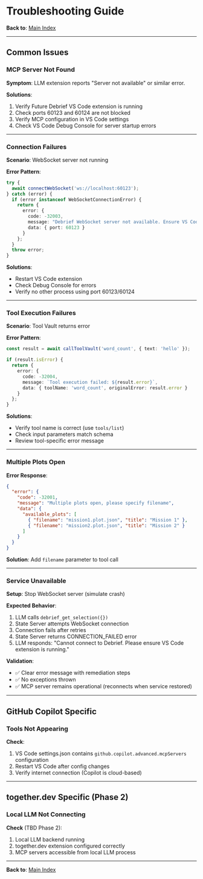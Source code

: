 # Troubleshooting Guide

**Back to**: [Main Index](../README.md)

---

## Common Issues

### MCP Server Not Found

**Symptom**: LLM extension reports "Server not available" or similar error.

**Solutions**:
1. Verify Future Debrief VS Code extension is running
2. Check ports 60123 and 60124 are not blocked
3. Verify MCP configuration in VS Code settings
4. Check VS Code Debug Console for server startup errors

---

### Connection Failures

**Scenario**: WebSocket server not running

**Error Pattern**:
```typescript
try {
  await connectWebSocket('ws://localhost:60123');
} catch (error) {
  if (error instanceof WebSocketConnectionError) {
    return {
      error: {
        code: -32003,
        message: "Debrief WebSocket server not available. Ensure VS Code extension is running.",
        data: { port: 60123 }
      }
    };
  }
  throw error;
}
```

**Solutions**:
- Restart VS Code extension
- Check Debug Console for errors
- Verify no other process using port 60123/60124

---

### Tool Execution Failures

**Scenario**: Tool Vault returns error

**Error Pattern**:
```typescript
const result = await callToolVault('word_count', { text: 'hello' });

if (result.isError) {
  return {
    error: {
      code: -32004,
      message: `Tool execution failed: ${result.error}`,
      data: { toolName: 'word_count', originalError: result.error }
    }
  };
}
```

**Solutions**:
- Verify tool name is correct (use `tools/list`)
- Check input parameters match schema
- Review tool-specific error message

---

### Multiple Plots Open

**Error Response**:
```json
{
  "error": {
    "code": -32001,
    "message": "Multiple plots open, please specify filename",
    "data": {
      "available_plots": [
        { "filename": "mission1.plot.json", "title": "Mission 1" },
        { "filename": "mission2.plot.json", "title": "Mission 2" }
      ]
    }
  }
}
```

**Solution**: Add `filename` parameter to tool call

---

### Service Unavailable

**Setup**: Stop WebSocket server (simulate crash)

**Expected Behavior**:
1. LLM calls `debrief_get_selection({})`
2. State Server attempts WebSocket connection
3. Connection fails after retries
4. State Server returns CONNECTION_FAILED error
5. LLM responds: "Cannot connect to Debrief. Please ensure VS Code extension is running."

**Validation**:
- ✅ Clear error message with remediation steps
- ✅ No exceptions thrown
- ✅ MCP server remains operational (reconnects when service restored)

---

## GitHub Copilot Specific

### Tools Not Appearing

**Check**:
1. VS Code settings.json contains `github.copilot.advanced.mcpServers` configuration
2. Restart VS Code after config changes
3. Verify internet connection (Copilot is cloud-based)

---

## together.dev Specific (Phase 2)

### Local LLM Not Connecting

**Check** (TBD Phase 2):
1. Local LLM backend running
2. together.dev extension configured correctly
3. MCP servers accessible from local LLM process

---

**Back to**: [Main Index](../README.md)
